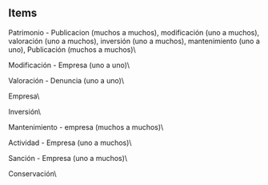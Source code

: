 ## Items

Patrimonio - Publicacion (muchos a muchos), modificación (uno a muchos), valoración (uno a muchos), inversión (uno a muchos), mantenimiento (uno a uno), Publicación (muchos a muchos)\

Modificación - Empresa (uno a uno)\

Valoración - Denuncia (uno a uno)\

Empresa\

Inversión\

Mantenimiento - empresa (muchos a muchos)\

Actividad - Empresa (uno a muchos)\

Sanción - Empresa (uno a muchos)\

Conservación\

